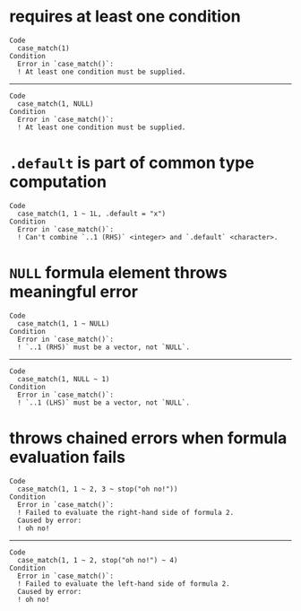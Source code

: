 # requires at least one condition

    Code
      case_match(1)
    Condition
      Error in `case_match()`:
      ! At least one condition must be supplied.

---

    Code
      case_match(1, NULL)
    Condition
      Error in `case_match()`:
      ! At least one condition must be supplied.

# `.default` is part of common type computation

    Code
      case_match(1, 1 ~ 1L, .default = "x")
    Condition
      Error in `case_match()`:
      ! Can't combine `..1 (RHS)` <integer> and `.default` <character>.

# `NULL` formula element throws meaningful error

    Code
      case_match(1, 1 ~ NULL)
    Condition
      Error in `case_match()`:
      ! `..1 (RHS)` must be a vector, not `NULL`.

---

    Code
      case_match(1, NULL ~ 1)
    Condition
      Error in `case_match()`:
      ! `..1 (LHS)` must be a vector, not `NULL`.

# throws chained errors when formula evaluation fails

    Code
      case_match(1, 1 ~ 2, 3 ~ stop("oh no!"))
    Condition
      Error in `case_match()`:
      ! Failed to evaluate the right-hand side of formula 2.
      Caused by error:
      ! oh no!

---

    Code
      case_match(1, 1 ~ 2, stop("oh no!") ~ 4)
    Condition
      Error in `case_match()`:
      ! Failed to evaluate the left-hand side of formula 2.
      Caused by error:
      ! oh no!

